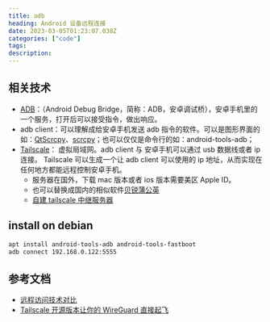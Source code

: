```yaml
---
title: adb
heading: Android 设备远程连接 
date: 2023-03-05T01:23:07.038Z
categories: ["code"]
tags: 
description:  
---
```


## 相关技术
- [ADB](https://developer.android.com/tools/adb)：（Android Debug Bridge，简称：ADB，安卓调试桥），安卓手机里的一个服务，打开后可以接受指令，做出响应。
- adb client：可以理解成给安卓手机发送 adb 指令的软件。可以是图形界面的如：[QtScrcpy](https://github.com/barry-ran/QtScrcpy)、[scrcpy](https://github.com/Genymobile/scrcpy)；也可以仅仅是命令行的如：android-tools-adb；
- [Tailscale](https://tailscale.com/kb/1065/macos-variants/)： 虚拟局域网。adb client 与 安卓手机可以通过 usb 数据线或者 ip 连接。 Tailscale 可以生成一个让 adb client 可以使用的 ip 地址，从而实现在任何地方都能远程控制安卓手机。
  - 服务器在国外，下载 mac 版本或者 ios 版本需要美区 Apple ID。 
  - 也可以替换成国内的相似软件[贝锐蒲公英](https://pgy.oray.com/download/personal/#visitor)
  - [自建 tailscale 中继服务器](https://blog.laisky.com/p/tailscale/)


## install on debian

```bash
apt install android-tools-adb android-tools-fastboot
adb connect 192.168.0.122:5555
```


## 参考文档
- [远程访问技术对比](https://sspai.com/post/77971)
- [Tailscale 开源版本让你的 WireGuard 直接起飞](https://zhuanlan.zhihu.com/p/485198007)
